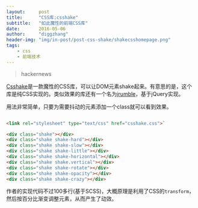 ```yaml
---
layout:     post
title:      "CSS库:csshake"
subtitle:   "如此魔性的前端CSS库"
date:       2016-05-06
author:     "diggzhang"
header-img: "img/in-post/post-css-shake/shakecsshomepage.png"
tags:
    - css
    - 前端技术
---
```


> hackernews

[Csshake](https://github.com/elrumordelaluz/csshake)是一款魔性的CSS库，可以让DOM元素shake起来。有意思的是，这个库是纯CSS实现的。类似效果的库还有一个名为[jrumble](https://jackrugile.com/jrumble/)，基于jQuery实现。

用法非常简单，只要为需要抖动的元素添加一个class就可以看到效果。

```html

<link rel="stylesheet" type="text/css" href="csshake.css">`

<div class="shake"></div>
<div class="shake shake-hard"></div>
<div class="shake shake-slow"></div>
<div class="shake shake-little"></div>
<div class="shake shake-horizontal"></div>
<div class="shake shake.vertical"></div>
<div class="shake shake-rotate"></div>
<div class="shake shake-opacity"></div>
<div class="shake shake-crazy"></div>

```

作者的实现代码不过100多行(基于SCSS)，大概原理是利用了CSS的`transform`，然后按百分比渐变调整元素，从而产生了动效。
